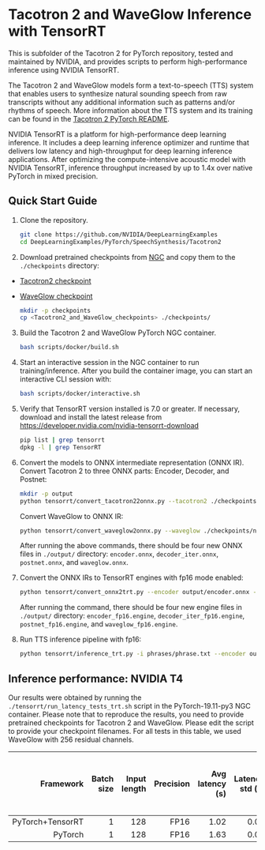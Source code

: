 # Tacotron 2 and WaveGlow Inference with TensorRT

This is subfolder of the Tacotron 2 for PyTorch repository, tested and maintained by NVIDIA, and provides scripts to perform high-performance inference using NVIDIA TensorRT.

The Tacotron 2 and WaveGlow models form a text-to-speech (TTS) system that enables users to synthesize natural sounding speech from raw transcripts without any additional information such as patterns and/or rhythms of speech. More information about the TTS system and its training can be found in the
[Tacotron 2 PyTorch README](../README.md).

NVIDIA TensorRT is a platform for high-performance deep learning inference. It includes a deep learning inference optimizer and runtime that delivers low latency and high-throughput for deep learning inference applications. After optimizing the compute-intensive acoustic model with NVIDIA TensorRT, inference throughput increased by up to 1.4x over native PyTorch in mixed  precision.


## Quick Start Guide

1. Clone the repository.

	```bash
    git clone https://github.com/NVIDIA/DeepLearningExamples
    cd DeepLearningExamples/PyTorch/SpeechSynthesis/Tacotron2
   ```

2. Download pretrained checkpoints from [NGC](https://ngc.nvidia.com/catalog/models) and copy them to the `./checkpoints` directory:

- [Tacotron2 checkpoint](https://ngc.nvidia.com/models/nvidia:tacotron2pyt_fp16)
- [WaveGlow checkpoint](https://ngc.nvidia.com/models/nvidia:waveglow256pyt_fp16)

    ```bash
    mkdir -p checkpoints
    cp <Tacotron2_and_WaveGlow_checkpoints> ./checkpoints/
    ```

3. Build the Tacotron 2 and WaveGlow PyTorch NGC container.

    ```bash
    bash scripts/docker/build.sh
    ```

4. Start an interactive session in the NGC container to run training/inference.
   After you build the container image, you can start an interactive CLI session with:

    ```bash
    bash scripts/docker/interactive.sh
    ```

5. Verify that TensorRT version installed is 7.0 or greater. If necessary, download and install the latest release from https://developer.nvidia.com/nvidia-tensorrt-download

    ```bash
    pip list | grep tensorrt
    dpkg -l | grep TensorRT
    ```

6. Convert the models to ONNX intermediate representation (ONNX IR).
   Convert Tacotron 2 to three ONNX parts: Encoder, Decoder, and Postnet:

	```bash
	mkdir -p output
	python tensorrt/convert_tacotron22onnx.py --tacotron2 ./checkpoints/nvidia_tacotron2pyt_fp16_20190427 -o output/ --fp16
	```

    Convert WaveGlow to ONNX IR:

	```bash
	python tensorrt/convert_waveglow2onnx.py --waveglow ./checkpoints/nvidia_waveglow256pyt_fp16 --config-file config.json --wn-channels 256 -o output/ --fp16
    ```

	After running the above commands, there should be four new ONNX files in `./output/` directory:
    `encoder.onnx`, `decoder_iter.onnx`, `postnet.onnx`, and `waveglow.onnx`.

7. Convert the ONNX IRs to TensorRT engines with fp16 mode enabled:

	```bash
	python tensorrt/convert_onnx2trt.py --encoder output/encoder.onnx --decoder output/decoder_iter.onnx --postnet output/postnet.onnx --waveglow output/waveglow.onnx -o output/ --fp16
	```

	After running the command, there should be four new engine files in `./output/` directory:
    `encoder_fp16.engine`, `decoder_iter_fp16.engine`, `postnet_fp16.engine`, and `waveglow_fp16.engine`.

8. Run TTS inference pipeline with fp16:

	```bash
	python tensorrt/inference_trt.py -i phrases/phrase.txt --encoder output/encoder_fp16.engine --decoder output/decoder_iter_fp16.engine --postnet output/postnet_fp16.engine --waveglow output/waveglow_fp16.engine -o output/ --fp16
	```

## Inference performance: NVIDIA T4

Our results were obtained by running the `./tensorrt/run_latency_tests_trt.sh` script in the PyTorch-19.11-py3 NGC container. Please note that to reproduce the results, you need to provide pretrained checkpoints for Tacotron 2 and WaveGlow. Please edit the script to provide your checkpoint filenames. For all tests in this table, we used WaveGlow with 256 residual channels.

|Framework|Batch size|Input length|Precision|Avg latency (s)|Latency std (s)|Latency confidence interval 90% (s)|Latency confidence interval 95% (s)|Latency confidence interval 99% (s)|Throughput (samples/sec)|Speed-up PyTorch+TensorRT / TensorRT|Avg mels generated (81 mels=1 sec of speech)|Avg audio length (s)|Avg RTF|
|---:|---:|---:|---:|---:|---:|---:|---:|---:|---:|---:|---:|---:|---:|
|PyTorch+TensorRT|1| 128| FP16| 1.02| 0.05| 1.09| 1.10| 1.14| 150,439| 1.59| 602| 6.99| 6.86|
|PyTorch         |1| 128| FP16| 1.63| 0.07| 1.71| 1.73| 1.81|  94,758| 1.00| 601| 6.98| 4.30|
